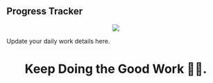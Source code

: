 ## Progress Tracker

<p align="center">
  <img src="https://cdn.theatlantic.com/media/files/2022/progress/progress-share.png" />
</p>

Update your daily work details here.

<center>
<h1> Keep Doing the Good Work ✌🏻.
</center>

